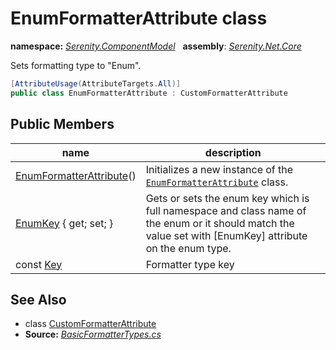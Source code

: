 # EnumFormatterAttribute class
**namespace:** *[Serenity.ComponentModel](../README.md#serenity.componentmodel-namespace)*   **assembly**: *[Serenity.Net.Core](../README.md)*

Sets formatting type to "Enum".

```csharp
[AttributeUsage(AttributeTargets.All)]
public class EnumFormatterAttribute : CustomFormatterAttribute
```

## Public Members

| name | description |
| --- | --- |
| [EnumFormatterAttribute](EnumFormatterAttribute/EnumFormatterAttribute.md)() | Initializes a new instance of the [`EnumFormatterAttribute`](EnumFormatterAttribute.md) class. |
| [EnumKey](EnumFormatterAttribute/EnumKey.md) { get; set; } | Gets or sets the enum key which is full namespace and class name of the enum or it should match the value set with [EnumKey] attribute on the enum type. |
| const [Key](EnumFormatterAttribute/Key.md) | Formatter type key |

## See Also

* class [CustomFormatterAttribute](CustomFormatterAttribute.md)
* **Source:** *[BasicFormatterTypes.cs](https://github.com/serenity-is/Serenity/blob/master/src/Serenity.Net.Core/ComponentModel/Columns/Formatting/BasicFormatterTypes.cs)*